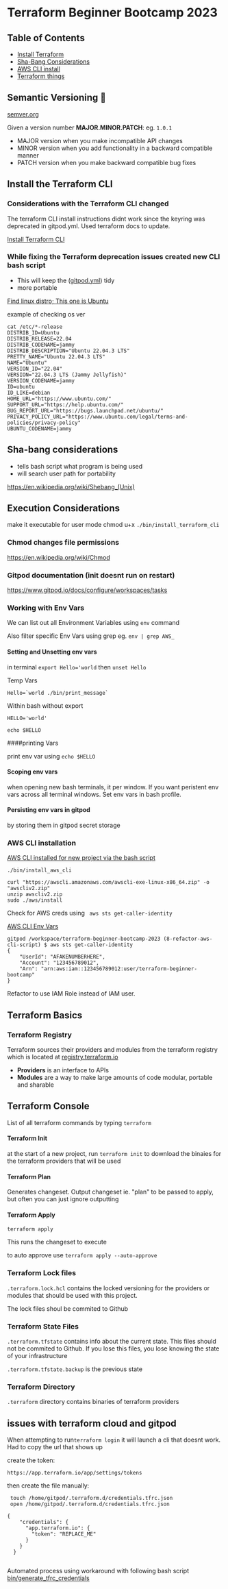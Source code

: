 # Terraform Beginner Bootcamp 2023

## Table of Contents

- [Install Terraform](#install-the-terraform-cli)
- [Sha-Bang Considerations](#sha-bang-considerations)
- [AWS CLI install](#aws-cli-installation)
- [Terraform things](#terraform-basics)

## Semantic Versioning :mage:

[semver.org](https://semver.org/)

Given a version number **MAJOR.MINOR.PATCH**: eg. `1.0.1`

- MAJOR version when you make incompatible API changes
- MINOR version when you add functionality in a backward compatible manner
- PATCH version when you make backward compatible bug fixes

## Install the Terraform CLI

### Considerations with the Terraform CLI changed

The terraform CLI install instructions didnt work since the keyring was deprecated in gitpod.yml. Used terraform docs to update.

[Install Terraform CLI](https://developer.hashicorp.com/terraform/tutorials/aws-get-started/install-cli)

### While fixing the Terraform deprecation issues created new CLI bash script

- This will keep the ([gitpod.yml](.gitpod.yml)) tidy
- more portable

[Find linux distro; This one is Ubuntu](https://www.cyberciti.biz/faq/find-linux-distribution-name-version-number/)

example of checking os ver
```
cat /etc/*-release
DISTRIB_ID=Ubuntu
DISTRIB_RELEASE=22.04
DISTRIB_CODENAME=jammy
DISTRIB_DESCRIPTION="Ubuntu 22.04.3 LTS"
PRETTY_NAME="Ubuntu 22.04.3 LTS"
NAME="Ubuntu"
VERSION_ID="22.04"
VERSION="22.04.3 LTS (Jammy Jellyfish)"
VERSION_CODENAME=jammy
ID=ubuntu
ID_LIKE=debian
HOME_URL="https://www.ubuntu.com/"
SUPPORT_URL="https://help.ubuntu.com/"
BUG_REPORT_URL="https://bugs.launchpad.net/ubuntu/"
PRIVACY_POLICY_URL="https://www.ubuntu.com/legal/terms-and-policies/privacy-policy"
UBUNTU_CODENAME=jammy
```

## Sha-bang considerations
- tells bash script what program is being used
- will search user path for portability

https://en.wikipedia.org/wiki/Shebang_(Unix)

## Execution Considerations
make it executable for user mode
chmod u+x `./bin/install_terraform_cli`

### Chmod changes file permissions
https://en.wikipedia.org/wiki/Chmod

### Gitpod documentation (init doesnt run on restart)
https://www.gitpod.io/docs/configure/workspaces/tasks

### Working with Env Vars

We can list out all Environment Variables using `env` command

Also filter specific Env Vars using grep eg. `env | grep AWS_`

#### Setting and Unsetting env vars

in terminal `export Hello='world` then `unset Hello`

Temp Vars

```
Hello=`world ./bin/print_message`
```

Within bash without export

```
HELLO='world'

echo $HELLO
```

####printing Vars

print env var using `echo $HELLO`

#### Scoping env vars

when opening new bash terminals, it per window.  If you want peristent env vars across all terminal windows.   Set env vars in bash profile.


#### Persisting env vars in gitpod

by storing them in gitpod secret storage


### AWS CLI installation
[AWS CLI installed for new project via the bash script](https://docs.aws.amazon.com/cli/latest/userguide/getting-started-install.html)

`./bin/install_aws_cli`


```
curl "https://awscli.amazonaws.com/awscli-exe-linux-x86_64.zip" -o "awscliv2.zip"
unzip awscliv2.zip
sudo ./aws/install
```

Check for AWS creds using ``` aws sts get-caller-identity```

[AWS CLI Env Vars](https://docs.aws.amazon.com/cli/latest/userguide/cli-configure-envvars.html)

```
gitpod /workspace/terraform-beginner-bootcamp-2023 (8-refactor-aws-cli-script) $ aws sts get-caller-identity
{
    "UserId": "AFAKENUMBERHERE",
    "Account": "123456789012",
    "Arn": "arn:aws:iam::123456789012:user/terraform-beginner-bootcamp"
}
```
Refactor to use IAM Role instead of IAM user.

## Terraform Basics

### Terraform Registry
Terraform sources their providers and modules from the terraform registry which is located at [registry.terraform.io](https://registry.terraform.io/)

- **Providers** is an interface to APIs
- **Modules** are a way to make large amounts of code modular, portable and sharable

## Terraform Console

List of all terraform commands by typing `terraform`

#### Terraform Init
at the start of a new project, run `terraform init` to download the binaies for the terraform providers that will be used

#### Terraform Plan 

Generates changeset.  Output changeset ie. "plan" to be passed to apply, but often you can just ignore outputting

#### Terraform Apply

`terraform apply`

This runs the changeset to execute

to auto approve use `terraform apply --auto-approve`


### Terraform Lock files

`.terraform.lock.hcl` contains the locked versioning for the providers or modules that should be used with this project.

The lock files shoul be commited to Github

### Terraform State Files

`.terraform.tfstate` contains info about the current state.  This files should not be commited to Github.  If you lose this files, you lose knowing the state of your infrastructure

`.terraform.tfstate.backup` is the previous state

### Terraform Directory

`.terraform` directory contains binaries of terraform providers

## issues with terraform cloud and gitpod

When attempting to run`terraform login` it will launch a cli that doesnt work.  Had to copy the url that shows up

create the token:

```
https://app.terraform.io/app/settings/tokens
```

then create the file manually:

```
 touch /home/gitpod/.terraform.d/credentials.tfrc.json
 open /home/gitpod/.terraform.d/credentials.tfrc.json
```

```
{
    "credentials": {
      "app.terraform.io": {
        "token": "REPLACE_ME"
      }
    }
  }
  
```


Automated process using workaround with following bash script [bin/generate_tfrc_credentials](bin/generate_tfrc_credentials)

